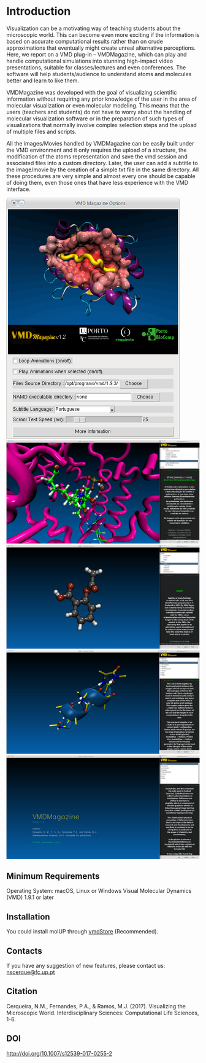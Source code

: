 # Introduction
Visualization can be a motivating way of teaching students about the microscopic world. This can become even more exciting if the information is based on accurate computational results rather than on crude approximations that eventually might create unreal alternative perceptions. Here, we report on a VMD plug-in – VMDMagazine, which can play and handle computational simulations into stunning high-impact video presentations, suitable for classes/lectures and even conferences. The software will help students/audience to understand atoms and molecules better and learn to like them.

VMDMagazine was developed with the goal of visualizing scientific information without requiring any prior knowledge of the user in the area of molecular visualization or even molecular modeling. This means that the users (teachers and students) do not have to worry about the handling of molecular visualization software or in the preparation of such types of visualizations that normally involve complex selection steps and the upload of multiple files and scripts.

All the images/Movies handled by VMDMagazine can be easily built under the VMD environment and it only requires the upload of a structure, the modification of the atoms representation and save the vmd session and associated files into a custom directory. Later, the user can add a subtitle to the image/movie by the creation of a simple txt file in the same directory. All these procedures are very simple and almost every one should be capable of doing them, even those ones that have less experience with the VMD interface.

![Image](Screenshots/image1.gif)
![Image](Screenshots/image2.gif)
![Image](Screenshots/image3.gif)
![Image](Screenshots/image4.gif)
![Image](Screenshots/image5.gif)

## Minimum Requirements
Operating System: macOS, Linux or Windows
Visual Molecular Dynamics (VMD) 1.9.1 or later

## Installation

You could install molUP through [vmdStore](https://github.com/portobiocomp/vmdStore) (Recommended).

## Contacts
If you have any suggestion of new features, please contact us: nscerque@fc.up.pt

## Citation
Cerqueira, N.M., Fernandes, P.A., & Ramos, M.J. (2017). Visualizing the Microscopic World. Interdisciplinary Sciences: Computational Life Sciences, 1-6.

## DOI
http://doi.org/10.1007/s12539-017-0255-2
